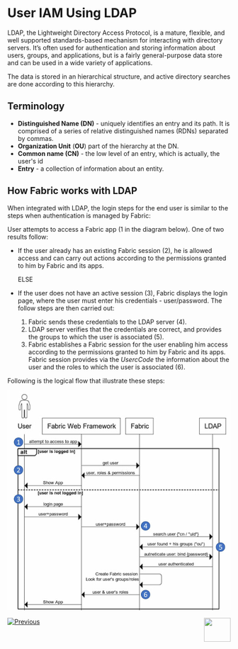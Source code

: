 # User IAM Using LDAP

LDAP, the Lightweight Directory Access Protocol, is a mature, flexible, and well supported standards-based mechanism for interacting with directory servers. It’s often used for authentication and storing information about users, groups, and applications, but is a fairly general-purpose data store and can be used in a wide variety of applications.

The data is stored in an hierarchical structure, and active directory searches are done according to this hierarchy.

## Terminology

- **Distinguished Name (DN)** -  uniquely identifies an entry and its path. It is comprised of a series of  relative distinguished names (RDNs) separated by commas.  
- **Organization Unit** (**OU**) part of the  hierarchy at the DN.
- **Common name (CN)** - the low level of an entry,  which is actually, the user's id
- **Entry** - a collection of information about an  entity.


## How Fabric works with LDAP 

When integrated with LDAP, the login steps for the end user is similar to the steps when authentication is managed by Fabric:

User attempts to access a Fabric app (1 in the diagram below). One of two results follow: 

   - If the user already has an existing Fabric session (2), he is allowed access and can carry out actions according to the permissions granted to him by Fabric and its apps. 
     
     ELSE
   - If the user does not have an active session (3), Fabric displays the login page, where the user must enter his credentials - user/password. The follow steps are then carried out: 

     1. Fabric sends these credentials to the LDAP server (4).
     2. LDAP server verifies that the credentials are correct,  and provides the groups to which the user is associated (5).
     3. Fabric establishes a Fabric session for the user enabling him access according to the permissions granted to him by Fabric and its apps. Fabric session provides via the *UsercCode* the information about the user and the roles to which the user is associated (6).

Following is the logical flow that illustrate these steps: 


<img src="/articles/26_fabric_security/images/15_Fabric LDAP.jpg">

 

[![Previous](/articles/images/Previous.png)](/articles/26_fabric_security/06_data_masking.md)[<img align="right" width="60" height="54" src="/articles/images/Next.png">](/articles/26_fabric_security/12_web_login.md)